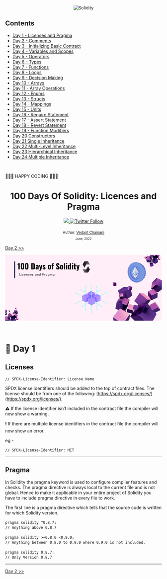 <div align="center">

<img src="https://img.shields.io/static/v1?label=solidity&message=v0.8.7&color=2ea44f&logo=solidity" alt="Solidity">

</div>

## Contents

- [Day 1 - Licenses and Pragma](./Day%20001%20-%20Licenses%20and%20Pragma/readme.md)
- [Day 2 - Comments](./Day%20002%20-%20Comments/readme.md)
- [Day 3 - Initializing Basic Contract](./Day%20003%20-%20Initializing%20Basic%20Contract/readme.md)
- [Day 4 - Variables and Scopes](./Day%20004%20-%20Variables%20and%20Scopes/readme.md)
- [Day 5 - Operators](./Day%20005%20-%20Operators/readme.md)
- [Day 6 - Types](./Day%20006%20-%20Types/readme.md)
- [Day 7 - Functions](./Day%20007%20-%20Functions/readme.md)
- [Day 8 - Loops](./Day%20008%20-%20Loops/readme.md)
- [Day 9 - Decision Making](./Day%20009%20-%20Decision%20Making/readme.md)
- [Day 10 - Arrays](./Day%20010%20-%20Arrays/readme.md)
- [Day 11 - Array Operations](./Day%20011%20-%20Array%20Operations/readme.md)
- [Day 12 - Enums](./Day%20012%20-%20Enums/readme.md)
- [Day 13 - Structs](./Day%20013%20-%20Structs/readme.md)
- [Day 14 - Mappings](./Day%20014%20-%20Mappings/readme.md)
- [Day 15 - Units](./Day%20015%20-%20Units/readme.md)
- [Day 16 - Require Statement](./Day%20016%20-%20Require%20Statement/readme.md)
- [Day 17 - Assert Statement](./Day%20017%20-%20Assert%20Statement/readme.md)
- [Day 18 - Revert Statement](./Day%20018%20-%20Revert%20Statement/readme.md)
- [Day 19 - Function Modifiers](./Day%20019%20-%20Function%20Modifiers/readme.md)
- [Day 20 Constructors](./Day%20020%20-%20Constructors/readme.md)
- [Day 21 Single Inheritance](./Day%20021%20-%20Single%20Inheritance/readme.md)
- [Day 22 Multi-Level Inheritance](./Day%20022%20-%20Multi-level%20Inheritance/readme.md)
- [Day 23 Hierarchical Inheritance](./Day%20023%20-%20Hierarchical%20Inheritance/readme.md)
- [Day 24 Multiple Inheritance](./Day%20024%20-%20Multiple%20Inheritance/readme.md)

<br>

🧡🧡🧡 HAPPY CODING 🧡🧡🧡

<div align="center">
  <h1> 100 Days Of Solidity: Licences and Pragma</h1>
  <a class="header-badge" target="_blank" href="https://dev.to/envoy_">
  <img src="https://img.shields.io/badge/dev.to-0A0A0A?style=for-the-badge&logo=devdotto&logoColor=white">
  </a>
  <a class="header-badge" target="_blank" href="https://twitter.com/Envoy_1084">
  <img alt="Twitter Follow" src="https://img.shields.io/twitter/follow/Envoy_1084?style=social">
  </a>

<sub>Author:
<a href="https://dev.to/envoy_" target="_blank">Vedant Chainani</a><br>
<small> June, 2022</small>
</sub>
</div>

[Day 2 >>](./Day%20002%20-%20Comments/readme.md)

![Day 1](./Day%20001%20-%20Licenses%20and%20Pragma/cover.png)

<br>

# 📔 Day 1

## Licenses

```solidity
// SPDX-License-Identifier: License Name
```

SPDX license identifiers should be added to the top of contract files.
The license should be from one of the following: [https://spdx.org/licenses/](https://spdx.org/licenses/).

⚠️ If the license identifier isn’t included in the contract file the compiler will now show a warning.

❗ If there are multiple license identifiers in the contract file the compiler will now show an error.

eg -

```solidity
// SPDX-License-Identifier: MIT
```

---

## Pragma

In Solidity the pragma keyword is used to configure compiler features and checks. The pragma directive is always local to the current file and is not global. Hence to make it applicable in your entire project of Solidity you have to include pragma directive in every file to work.

The first line is a pragma directive which tells that the source code is written for which Solidity version.

```solidity
pragma solidity ^0.8.7;
// Anything above 0.8.7

pragma solidity >=0.8.0 <0.9.0;
// Anything between 0.8.0 to 0.9.0 where 0.9.0 is not included.

pragma solidity 0.8.7;
// Only Version 0.8.7
```

---


[Day 2 >>](./Day%20002%20-%20Comments/readme.md)
